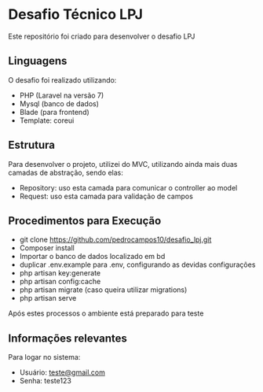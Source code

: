 # Desafio Técnico LPJ
Este repositório foi criado para desenvolver o desafio LPJ
## Linguagens
O desafio foi realizado utilizando:
- PHP (Laravel na versão 7)
- Mysql (banco de dados)
- Blade (para frontend)
- Template: coreui
## Estrutura 
Para desenvolver o projeto, utilizei do MVC, utilizando ainda mais duas camadas de abstração, sendo elas:
- Repository: uso esta camada para comunicar o controller ao model
- Request: uso esta camada para validação de campos

## Procedimentos para Execução
- git clone https://github.com/pedrocampos10/desafio_lpj.git
- Composer install 
- Importar o banco de dados localizado em bd
- duplicar .env.example para .env, configurando as devidas configurações
- php artisan key:generate
- php artisan config:cache
- php artisan migrate (caso queira utilizar migrations)
- php artisan serve

Após estes processos o ambiente está preparado para teste

## Informações relevantes
Para logar no sistema:
- Usuário: teste@gmail.com
- Senha: teste123